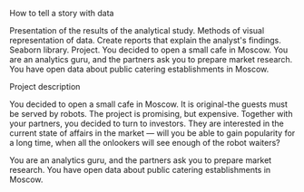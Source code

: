 How to tell a story with data

Presentation of the results of the analytical study. Methods of visual representation of data. Create reports that explain the analyst's findings. Seaborn library. Project. You decided to open a small cafe in Moscow. You are an analytics guru, and the partners ask you to prepare market research. You have open data about public catering establishments in Moscow.

Project description

You decided to open a small cafe in Moscow. It is original-the guests must be served by robots. The project is promising, but expensive. Together with your partners, you decided to turn to investors. They are interested in the current state of affairs in the market — will you be able to gain popularity for a long time, when all the onlookers will see enough of the robot waiters?

You are an analytics guru, and the partners ask you to prepare market research. You have open data about public catering establishments in Moscow.
